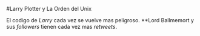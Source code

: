 #Larry Plotter y La Orden del Unix

El codigo de *Larry* cada vez se vuelve mas peligroso.
**Lord Ballmemort y sus *followers* tienen cada vez mas *retweets*.
